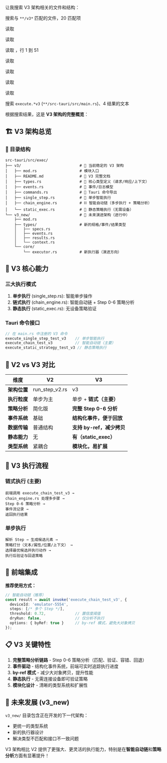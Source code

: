 让我搜索 V3 架构相关的文件和结构： 

搜索与 `**/v3*` 匹配的文件，20 匹配项

读取 [](file:///d%3A/rust/active-projects/%E5%B0%8F%E7%BA%A2%E4%B9%A6/employeeGUI/src-tauri/src/exec/v3/README.md)

读取 [](file:///d%3A/rust/active-projects/%E5%B0%8F%E7%BA%A2%E4%B9%A6/employeeGUI/src-tauri/src/exec/v3/mod.rs)

读取 [](file:///d%3A/rust/active-projects/%E5%B0%8F%E7%BA%A2%E4%B9%A6/employeeGUI/src-tauri/src/exec/v3/types.rs#1-1)，行 1 到 51

读取 [](file:///d%3A/rust/active-projects/%E5%B0%8F%E7%BA%A2%E4%B9%A6/employeeGUI/src-tauri/src/exec)

读取 [](file:///d%3A/rust/active-projects/%E5%B0%8F%E7%BA%A2%E4%B9%A6/employeeGUI/src-tauri/src/exec/v3)

读取 [](file:///d%3A/rust/active-projects/%E5%B0%8F%E7%BA%A2%E4%B9%A6/employeeGUI/src-tauri/src/exec/v3_new)

读取 [](file:///d%3A/rust/active-projects/%E5%B0%8F%E7%BA%A2%E4%B9%A6/employeeGUI/src-tauri/src/exec/v3_new/mod.rs)

搜索 `execute.*v3` (`**/src-tauri/src/main.rs`)、4 结果的文本

根据搜索结果，这是 **V3 架构的完整概览**：

## 🏗️ V3 架构总览

### 📁 目录结构

```
src-tauri/src/exec/
├── v3/                          # 📍 当前稳定的 V3 架构
│   ├── mod.rs                   # 模块入口
│   ├── README.md                # 📖 V3 完整文档
│   ├── types.rs                 # 🎯 核心类型定义（请求/响应/上下文）
│   ├── events.rs                # 📡 事件/日志模型
│   ├── commands.rs              # 🔌 Tauri 命令导出
│   ├── single_step.rs           # 🎯 单步智能执行
│   ├── chain_engine.rs          # ⛓️ 智能自动链（多步执行 + 策略分析）
│   └── static_exec.rs           # 🧪 静态策略执行（无需设备）
└── v3_new/                      # 🚧 未来演进架构（进行中）
    ├── mod.rs
    ├── types/                   # 新的规格/事件/结果类型
    │   ├── specs.rs
    │   ├── events.rs
    │   ├── results.rs
    │   └── context.rs
    └── core/
        └── executor.rs          # 新执行器（演进方向）
```

## 🎯 V3 核心能力

### **三大执行模式**
1. **单步执行** (single_step.rs): 智能单步操作
2. **链式执行** (chain_engine.rs): 智能自动链 + Step 0-6 策略分析
3. **静态执行** (static_exec.rs): 无设备策略验证

### **Tauri 命令接口**
```rust
// 在 main.rs 中注册的 V3 命令
execute_single_step_test_v3    // 单步智能执行
execute_chain_test_v3          // 智能自动链（主要）
execute_static_strategy_test_v3 // 静态策略执行
```

## 🔄 V2 vs V3 对比

| 维度 | V2 | V3 |
|---|---|---|
| **架构位置** | run_step_v2.rs | v3 |
| **执行粒度** | 单步为主 | 单步 + **链式（主要）** |
| **策略分析** | 简化版 | **完整 Step 0-6 分析** |
| **事件系统** | 基础 | **结构化事件，便于回放** |
| **数据传输** | 普通结构 | **支持 by-ref，减少拷贝** |
| **静态能力** | 无 | **有（static_exec）** |
| **类型系统** | 紧耦合 | **模块化，易扩展** |

## 🎯 V3 执行流程

### **链式执行** (主要)
```
前端调用 execute_chain_test_v3 →
chain_engine.rs 处理多步骤 →
Step 0-6 策略分析 →
事件流记录 →
返回执行结果
```

### **单步执行**
```
解析 Step → 生成候选元素 →
策略打分（文本/属性/位置/上下文） →
选择最优候选并执行动作 →
执行后验证与回退策略
```

## 🚀 前端集成

**推荐使用方式：**
```typescript
// 智能自动链（推荐）
const result = await invoke('execute_chain_test_v3', {
  deviceId: 'emulator-5554',
  steps: [/* 多个 Step */],
  threshold: 0.72,             // 置信度阈值
  dryRun: false,               // 仅分析不执行
  options: { byRef: true }     // by-ref 模式，避免大对象拷贝
});
```

## 📋 V3 关键特性

1. **完整策略分析链路** - Step 0-6 策略分析（匹配、验证、容错、回退）
2. **事件驱动** - 结构化事件系统，前端可实时追踪执行进度
3. **by-ref 模式** - 减少大对象拷贝，提升性能
4. **静态执行** - 无需连接设备即可验证策略
5. **模块化设计** - 清晰的类型系统和扩展性

## 🔮 未来发展 (v3_new)

`v3_new/` 目录包含正在开发的下一代架构：
- 更统一的类型系统
- 新的执行器设计
- 解决类型不匹配和接口不一致问题

V3 架构相比 V2 提供了更强大、更灵活的执行能力，特别是在**智能自动链**和**策略分析**方面有显著提升！